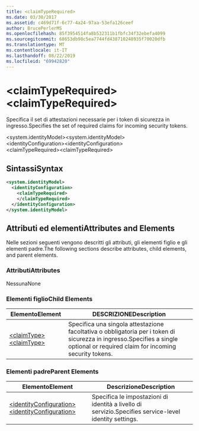 ```yaml
---
title: <claimTypeRequired>
ms.date: 03/30/2017
ms.assetid: c469d71f-6c77-4a24-97aa-53efa126ceef
author: BrucePerlerMS
ms.openlocfilehash: 85f3954514fa8b532311b1fbfc34f32ebefa4099
ms.sourcegitcommit: 68653db98c5ea7744fd438710248935f70020dfb
ms.translationtype: MT
ms.contentlocale: it-IT
ms.lasthandoff: 08/22/2019
ms.locfileid: "69942820"
---
```

# <a name="claimtyperequired"></a><span data-ttu-id="f39fa-101">\<claimTypeRequired></span><span class="sxs-lookup"><span data-stu-id="f39fa-101">\<claimTypeRequired></span></span>
<span data-ttu-id="f39fa-102">Specifica il set di attestazioni necessarie per i token di sicurezza in ingresso.</span><span class="sxs-lookup"><span data-stu-id="f39fa-102">Specifies the set of required claims for incoming security tokens.</span></span>  
  
 <span data-ttu-id="f39fa-103">\<system.identityModel></span><span class="sxs-lookup"><span data-stu-id="f39fa-103">\<system.identityModel></span></span>  
<span data-ttu-id="f39fa-104">\<identityConfiguration></span><span class="sxs-lookup"><span data-stu-id="f39fa-104">\<identityConfiguration></span></span>  
<span data-ttu-id="f39fa-105">\<claimTypeRequired></span><span class="sxs-lookup"><span data-stu-id="f39fa-105">\<claimTypeRequired></span></span>  
  
## <a name="syntax"></a><span data-ttu-id="f39fa-106">Sintassi</span><span class="sxs-lookup"><span data-stu-id="f39fa-106">Syntax</span></span>  
  
```xml  
<system.identityModel>  
  <identityConfiguration>  
    <claimTypeRequired>  
    </claimTypeRequired>  
  </identityConfiguration>  
</system.identityModel>  
```  
  
## <a name="attributes-and-elements"></a><span data-ttu-id="f39fa-107">Attributi ed elementi</span><span class="sxs-lookup"><span data-stu-id="f39fa-107">Attributes and Elements</span></span>  
 <span data-ttu-id="f39fa-108">Nelle sezioni seguenti vengono descritti gli attributi, gli elementi figlio e gli elementi padre.</span><span class="sxs-lookup"><span data-stu-id="f39fa-108">The following sections describe attributes, child elements, and parent elements.</span></span>  
  
### <a name="attributes"></a><span data-ttu-id="f39fa-109">Attributi</span><span class="sxs-lookup"><span data-stu-id="f39fa-109">Attributes</span></span>  
 <span data-ttu-id="f39fa-110">Nessuna</span><span class="sxs-lookup"><span data-stu-id="f39fa-110">None</span></span>  
  
### <a name="child-elements"></a><span data-ttu-id="f39fa-111">Elementi figlio</span><span class="sxs-lookup"><span data-stu-id="f39fa-111">Child Elements</span></span>  
  
|<span data-ttu-id="f39fa-112">Elemento</span><span class="sxs-lookup"><span data-stu-id="f39fa-112">Element</span></span>|<span data-ttu-id="f39fa-113">DESCRIZIONE</span><span class="sxs-lookup"><span data-stu-id="f39fa-113">Description</span></span>|  
|-------------|-----------------|  
|[<span data-ttu-id="f39fa-114">\<claimType></span><span class="sxs-lookup"><span data-stu-id="f39fa-114">\<claimType></span></span>](claimtype.md)|<span data-ttu-id="f39fa-115">Specifica una singola attestazione facoltativa o obbligatoria per i token di sicurezza in ingresso.</span><span class="sxs-lookup"><span data-stu-id="f39fa-115">Specifies a single optional or required claim for incoming security tokens.</span></span>|  
  
### <a name="parent-elements"></a><span data-ttu-id="f39fa-116">Elementi padre</span><span class="sxs-lookup"><span data-stu-id="f39fa-116">Parent Elements</span></span>  
  
|<span data-ttu-id="f39fa-117">Elemento</span><span class="sxs-lookup"><span data-stu-id="f39fa-117">Element</span></span>|<span data-ttu-id="f39fa-118">Descrizione</span><span class="sxs-lookup"><span data-stu-id="f39fa-118">Description</span></span>|  
|-------------|-----------------|  
|[<span data-ttu-id="f39fa-119">\<identityConfiguration></span><span class="sxs-lookup"><span data-stu-id="f39fa-119">\<identityConfiguration></span></span>](identityconfiguration.md)|<span data-ttu-id="f39fa-120">Specifica le impostazioni di identità a livello di servizio.</span><span class="sxs-lookup"><span data-stu-id="f39fa-120">Specifies service-level identity settings.</span></span>|
